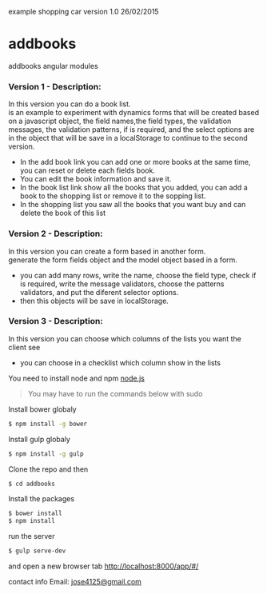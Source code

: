 example shopping car version 1.0 26/02/2015
# addbooks

addbooks angular modules

### Version 1 - Description:
In this version you can do a book list. <br />
is an example to experiment with dynamics forms that will be created based on a javascript object, the field names,the field types, the validation messages, the validation patterns, if is required, and the select options are in the object that will be save in a localStorage to continue to the second version.


- In the add book link you can add one or more books at the same time, you can reset or delete each fields book.
- You can edit the book information and save it.
- In the book list link show all the books that you added, you can add a book to the shopping list or remove it to the sopping list.
- In the shopping list you saw all the books that you want buy and can delete the book of this list

### Version 2 - Description:
In this version you can create a form based in another form. <br />
generate the form fields object and the model object based in a form.

- you can add many rows, write the name, choose the field type, check if is required, write the message validators, choose the patterns validators, and put the diferent selector options.
- then this objects will be save in localStorage.

### Version 3 - Description:
In this version you can choose which columns of the lists you want the client see

- you can choose in a checklist which column show in the lists

You need to install node and npm
[node.js]

> You may have to run the commands below with sudo

Install bower globaly
```sh
$ npm install -g bower
```

Install gulp globaly
```sh
$ npm install -g gulp
```

Clone the repo and then
```sh
$ cd addbooks
```

Install the packages
```sh
$ bower install
$ npm install
```

run the server
```sh
$ gulp serve-dev
```

and open a new browser tab
[http://localhost:8000/app/#/]


contact info
Email: jose4125@gmail.com

[node.js]:http://nodejs.org
[Gulp]:http://gulpjs.com
[http://localhost:8000/app/#/]:http://localhost:8000/app/#/